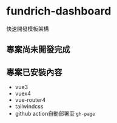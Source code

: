 # fundrich-dashboard

快速開發模板架構
## 專案尚未開發完成
## 專案已安裝內容

- vue3
- vuex4
- vue-router4
- tailwindcss
- github action自動部署至 `gh-page`
